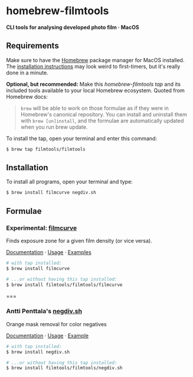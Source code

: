 
# homebrew-filmtools

**CLI tools for analysing developed photo film · MacOS**



## Requirements

Make sure to have the [Homebrew](https://brew.sh/) package manager for MacOS installed. The [installation instructions](https://brew.sh/) may look weird to first-timers, but it's really done in a minute. 

**Optional, but recommended:** Make this *homebrew-filmtools* *tap* and its included tools available to your local Homebrew ecosystem. Quoted from Homebrew docs: 
> `brew` will be able to work on those formulae as if they were in Homebrew's canonical repository. You can install and uninstall them with `brew [un]install`, and the formulae are automatically updated when you run brew update.

To install the tap, open your terminal and enter this command:

```bash
$ brew tap filmtools/filmtools
```



## Installation

To install all programs, open your terminal and type:


```bash
$ brew install filmcurve negdiv.sh
```


## Formulae


### Experimental: [filmcurve](https://github.com/filmtools/filmcurve) 

Finds exposure zone for a given film density (or vice versa).
  
[Documentation](https://github.com/filmtools/filmcurve) &middot; 
[Usage](https://github.com/filmtools/filmcurve#usage) &middot; 
[Examples](https://github.com/filmtools/filmcurve#examples)

```bash
# with tap installed:
$ brew install filmcurve

# ...or without having this tap installed:
$ brew install filmtools/filmtools/filmcurve
```


===


### Antti Penttala's [negdiv.sh](https://github.com/filmtools/negdiv.sh)

Orange mask removal for color negatives

[Documentation](https://github.com/filmtools/negdiv.sh) &middot; 
[Usage](https://github.com/filmtools/negdiv.sh#usage) &middot; 
[Example](https://github.com/filmtools/negdiv.sh#example)

```bash
# with tap installed:
$ brew install negdiv.sh

# ...or without having this tap installed:
$ brew install filmtools/filmtools/negdiv.sh
```
